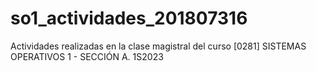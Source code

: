 # so1_actividades_201807316
Actividades realizadas en la clase magistral del curso [0281] SISTEMAS OPERATIVOS 1 - SECCIÓN A. 1S2023
